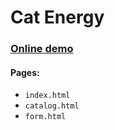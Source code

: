 # Cat Energy

### [**Online demo**](https://rusbers.github.io/1672121-cat-energy-22/)

#### Pages:  
- `index.html`
- `catalog.html`
- `form.html`
